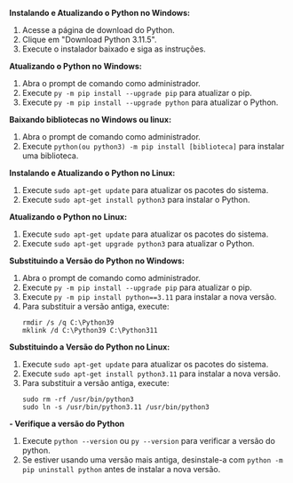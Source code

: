 
**Instalando e Atualizando o Python no Windows:**

1. Acesse a página de download do Python.
2. Clique em "Download Python 3.11.5".
3. Execute o instalador baixado e siga as instruções.

**Atualizando o Python no Windows:**

1. Abra o prompt de comando como administrador.
2. Execute `py -m pip install --upgrade pip` para atualizar o pip.
3. Execute `py -m pip install --upgrade python` para atualizar o Python.

**Baixando bibliotecas no Windows ou linux:**

1. Abra o prompt de comando como administrador.
2. Execute `python(ou python3) -m pip install [biblioteca]` para instalar uma biblioteca.

**Instalando e Atualizando o Python no Linux:**

1. Execute `sudo apt-get update` para atualizar os pacotes do sistema.
3. Execute `sudo apt-get install python3` para instalar o Python.

**Atualizando o Python no Linux:**

1. Execute `sudo apt-get update` para atualizar os pacotes do sistema.
3. Execute `sudo apt-get upgrade python3` para atualizar o Python.

**Substituindo a Versão do Python no Windows:**

1. Abra o prompt de comando como administrador.
2. Execute `py -m pip install --upgrade pip` para atualizar o pip.
3. Execute `py -m pip install python==3.11` para instalar a nova versão.
4. Para substituir a versão antiga, execute:
   ```
   rmdir /s /q C:\Python39
   mklink /d C:\Python39 C:\Python311
   ```

**Substituindo a Versão do Python no Linux:**

1. Execute `sudo apt-get update` para atualizar os pacotes do sistema.
3. Execute `sudo apt-get install python3.11` para instalar a nova versão.
4. Para substituir a versão antiga, execute:
   ```
   sudo rm -rf /usr/bin/python3
   sudo ln -s /usr/bin/python3.11 /usr/bin/python3
   ```

**- Verifique a versão do Python**
1. Execute `python --version` ou `py --version` para verificar a versão do python.
2. Se estiver usando uma versão mais antiga, desinstale-a com `python -m pip uninstall python` antes de instalar a nova versão.